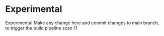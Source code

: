 # Experimental
Experimental
Make any change here and commit changes to main branch, to trigger the build pipeline
scan 11
